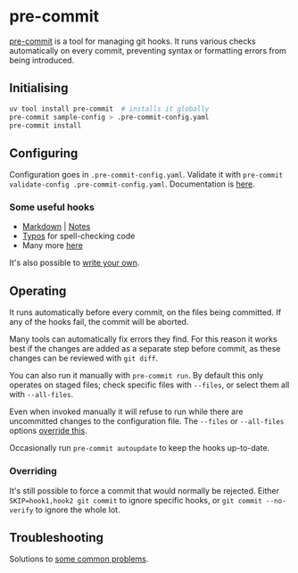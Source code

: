 # pre-commit

[pre-commit](https://pre-commit.com/) is a tool for managing git hooks.
It runs various checks automatically on every commit, preventing syntax or formatting errors from being introduced.

## Initialising

```sh
uv tool install pre-commit  # installs it globally
pre-commit sample-config > .pre-commit-config.yaml
pre-commit install
```

## Configuring

Configuration goes in `.pre-commit-config.yaml`.
Validate it with `pre-commit validate-config .pre-commit-config.yaml`.
Documentation is [here](https://pre-commit.com/#plugins).

### Some useful hooks

* [Markdown](https://github.com/DavidAnson/markdownlint-cli2?tab=readme-ov-file#pre-commit) | [Notes](markdown.md#pre-commit)
* [Typos](https://github.com/crate-ci/typos?tab=readme-ov-file) for spell-checking code
* Many more [here](https://pre-commit.com/hooks.html)

It's also possible to [write your own](https://stefaniemolin.com/articles/devx/pre-commit/hook-creation-guide/).

## Operating

It runs automatically before every commit, on the files being committed.
If any of the hooks fail, the commit will be aborted.

Many tools can automatically fix errors they find.
For this reason it works best if the changes are added as a separate step before commit, as these changes can be reviewed with `git diff`.

You can also run it manually with `pre-commit run`.
By default this only operates on staged files; check specific files with `--files`, or select them all with `--all-files`.

Even when invoked manually it will refuse to run while there are uncommitted changes to the configuration file.
The `--files` or `--all-files` options [override this](https://github.com/pre-commit/pre-commit/issues/848#issuecomment-429991583).

Occasionally run `pre-commit autoupdate` to keep the hooks up-to-date.

### Overriding

It's still possible to force a commit that would normally be rejected.
Either `SKIP=hook1,hook2 git commit` to ignore specific hooks, or `git commit --no-verify` to ignore the whole lot.

## Troubleshooting

Solutions to [some common problems](https://stefaniemolin.com/articles/devx/pre-commit/troubleshooting-guide/).
